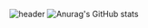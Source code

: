 <!--
**chana73/chana73** is a ✨ _special_ ✨ repository because its `README.md` (this file) appears on your GitHub profile.

Here are some ideas to get you started:

- 🔭 I’m currently working on ...
- 🌱 I’m currently learning ...
- 👯 I’m looking to collaborate on ...
- 🤔 I’m looking for help with ...
- 💬 Ask me about ...
- 📫 How to reach me: ...
- 😄 Pronouns: ...
- ⚡ Fun fact: ...
-->
![header](https://capsule-render.vercel.app/api?type=waving&color=auto&height=300&section=header&text=CHANA's%20GITHUB&fontSize=90&animation=fadeIn&fontAlignY=38&desc=Welcome%20to%20My%20github&descAlignY=51&descAlign=62)
![Anurag's GitHub stats](https://github-readme-stats.vercel.app/api?username=chana73&show_icons=true&theme=veu-dark)
